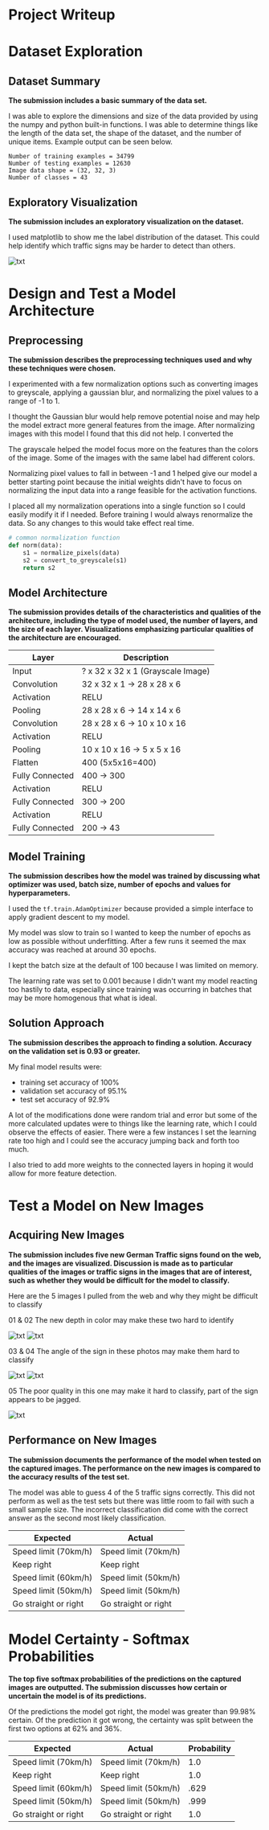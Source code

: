 # Project Writeup

# Dataset Exploration

## Dataset Summary

<b> The submission includes a basic summary of the data set. </b>

I was able to explore the dimensions and size of the data provided by using
the numpy and python built-in functions. I was able to determine things like
the length of the data set, the shape of the dataset, and the number of unique
items. Example output can be seen below.

```
Number of training examples = 34799
Number of testing examples = 12630
Image data shape = (32, 32, 3)
Number of classes = 43
```

## Exploratory Visualization

<b> The submission includes an exploratory visualization on the dataset. </b>

I used matplotlib to show me the label distribution of the dataset. This could
help identify which traffic signs may be harder to detect than others.

![txt](examples/exploratoryVisualization.png)

# Design and Test a Model Architecture

## Preprocessing

<b> The submission describes the preprocessing techniques used and why these
techniques were chosen. </b>

I experimented with a few normalization options such as converting images to
greyscale, applying a gaussian blur, and normalizing the pixel values to a
range of -1 to 1.

I thought the Gaussian blur would help remove potential noise and may
help the model extract more general features from the image. After normalizing
images with this model I found that this did not help.
I converted the

The grayscale helped the model focus more on the features than the colors of
the image. Some of the images with the same label had different colors.

Normalizing pixel values to fall in between -1 and 1 helped give our model a
better starting point because the initial weights didn't have to focus on
normalizing the input data into a range feasible for the activation functions.

I placed all my normalization operations into a single function so I could easily
modify it if I needed. Before training I would always renormalize the data. So any
changes to this would take effect real time.

```python
# common normalization function
def norm(data):
    s1 = normalize_pixels(data)
    s2 = convert_to_greyscale(s1)
    return s2
```


## Model Architecture

<b> The submission provides details of the characteristics and qualities of
the architecture, including the type of model used, the number of layers,
 and the size of each layer. Visualizations emphasizing particular qualities
 of the architecture are encouraged. </b>

 | Layer             | Description                                          |
 |-------------------|------------------------------------------------------|
 |Input              | ? x 32 x 32 x 1 (Grayscale Image)                    |
 |Convolution        | 32 x 32 x 1 -> 28 x 28 x 6                           |
 |Activation         | RELU                                                 |
 |Pooling            | 28 x 28 x 6  -> 14 x 14 x 6                          |
 |Convolution        | 28 x 28 x 6 -> 10 x 10 x 16                          |
 |Activation         | RELU                                                 |
 |Pooling            | 10 x 10 x 16 -> 5 x 5 x 16                           |
 |Flatten            | 400 (5x5x16=400)                                     |
 | Fully Connected   | 400 -> 300                                           |
 | Activation        | RELU                                                 |
 |Fully Connected    | 300 -> 200                                           |
 |Activation         | RELU                                                 |
 |Fully Connected    | 200 -> 43                                            |


## Model Training

 <b> The submission describes how the model was trained by discussing what
 optimizer was used, batch size, number of epochs and values for
 hyperparameters. </b>

 I used the `tf.train.AdamOptimizer` because provided a simple interface to
 apply gradient descent to my model.

 My model was slow to train so I wanted to keep the number of epochs as low
 as possible without underfitting. After a few runs it seemed the max accuracy
 was reached at around 30 epochs.

I kept the batch size at the default of 100 because I was limited on memory.

The learning rate was set to 0.001 because I didn't want my model reacting too
hastily to data, especially since training was occurring in batches that may
be more homogenous that what is ideal.

## Solution Approach

<b> The submission describes the approach to finding a solution. Accuracy on
the validation set is 0.93 or greater. </b>

My final model results were:

- training set accuracy of 100%
- validation set accuracy of 95.1%
- test set accuracy of 92.9%


A lot of the modifications done were random trial and error but some of the more
calculated updates were to things like the learning rate, which I could observe
the effects of easier. There were a few instances I set the learning rate too high
and I could see the accuracy jumping back and forth too much.

I also tried to add more weights to the connected layers in hoping it would
allow for more feature detection.

# Test a Model on New Images

## Acquiring New Images

<b> The submission includes five new German Traffic signs found on the web,
and the images are visualized. Discussion is made as to particular qualities
 of the images or traffic signs in the images that are of interest, such as
 whether they would be difficult for the model to classify. </b>

 Here are the 5 images I pulled from the web and why they might be difficult
 to classify

01 & 02 The new depth in color may make these two hard to identify

![txt](extraImages/01.png)
![txt](extraImages/02.png)

03 & 04 The angle of the sign in these photos may make them hard to classify

![txt](extraImages/03.png)
![txt](extraImages/04.png)

05 The poor quality in this one may make it hard to classify, part of the sign
appears to be jagged.

![txt](extraImages/05.png)

## Performance on New Images

<b> The submission documents the performance of the model when tested on the
captured images. The performance on the new images is compared to the accuracy
results of the test set. </b>

The model was able to guess 4 of the 5 traffic signs correctly. This did not perform
as well as the test sets but there was little room to fail with such a small
sample size. The incorrect classification did come with the correct answer as
the second most likely classification.

| Expected                     | Actual                                   |
|------------------------------|------------------------------------------|
|Speed limit (70km/h)          | Speed limit (70km/h)                     |
|Keep right                    | Keep right                               |
|Speed limit (60km/h)          | Speed limit (50km/h)                     |
|Speed limit (50km/h)          | Speed limit (50km/h)                     |
|Go straight or right          | Go straight or right                     |

# Model Certainty - Softmax Probabilities

<b> The top five softmax probabilities of the predictions on the captured
 images are outputted. The submission discusses how certain or uncertain the
 model is of its predictions. </b>

 Of the predictions the model got right, the model was greater than 99.98% certain.
 Of the prediction it got wrong, the certainty was split between the first two
 options at 62% and 36%.

 | Expected                     | Actual                                   | Probability |
 |------------------------------|------------------------------------------|-------------|
 |Speed limit (70km/h)          | Speed limit (70km/h)                     | 1.0         |
 |Keep right                    | Keep right                               | 1.0         |
 |Speed limit (60km/h)          | Speed limit (50km/h)                     | .629        |
 |Speed limit (50km/h)          | Speed limit (50km/h)                     | .999        |
 |Go straight or right          | Go straight or right                     | 1.0         |
